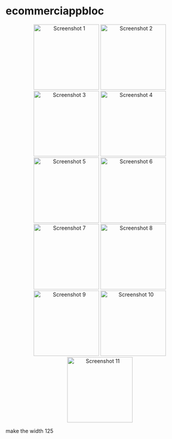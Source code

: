 # ecommerciappbloc
<p align="center">
  <img src="https://user-images.githubusercontent.com/115031668/235683463-096c2241-f083-4af3-bcd1-92b01ce239c4.PNG" width="175" alt="Screenshot 1">
  <img src="https://user-images.githubusercontent.com/115031668/235683466-bb979a7b-bcef-456c-ae4a-221a472ba152.PNG" width="175" alt="Screenshot 2">
  <img src="https://user-images.githubusercontent.com/115031668/235683473-e39f2e5e-12db-4887-aa6c-78fac49df8e1.PNG" width="175" alt="Screenshot 3">
  <img src="https://user-images.githubusercontent.com/115031668/235683487-679e46b5-83da-4600-9397-dc5a7af95fc1.PNG" width="175" alt="Screenshot 4">
  <img src="https://user-images.githubusercontent.com/115031668/235683500-6d488ac0-356a-4db3-8239-06b4e38a0229.PNG" width="175" alt="Screenshot 5">
  <img src="https://user-images.githubusercontent.com/115031668/235683509-bded9f34-26f9-4965-afad-95afa0dd4ae3.PNG" width="175" alt="Screenshot 6">
  <img src="https://user-images.githubusercontent.com/115031668/235683517-d93c6380-c5e8-4173-ac84-4a8277688097.PNG" width="175" alt="Screenshot 7">
  <img src="https://user-images.githubusercontent.com/115031668/235683532-f3292edb-2f60-445a-9435-d84c02292d19.PNG" width="175" alt="Screenshot 8">
  <img src="https://user-images.githubusercontent.com/115031668/235683540-82137ac2-822a-4581-bcb9-727a7f0993ca.PNG" width="175" alt="Screenshot 9">
  <img src="https://user-images.githubusercontent.com/115031668/235683634-45161ec7-335c-4489-9279-1c79fa6c3db1.PNG" width="175" alt="Screenshot 10">
  <img src="https://user-images.githubusercontent.com/115031668/235683652-57563ea5-217f-49e2-8e62-5f7a0831c312.PNG" width="175" alt="Screenshot 11">
</p> make the width 125
